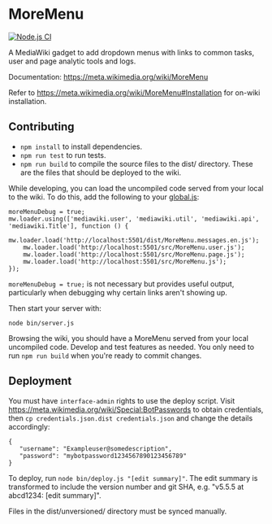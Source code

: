 MoreMenu
========

[![Node.js CI](https://github.com/wikimedia-gadgets/MoreMenu/actions/workflows/node.js.yml/badge.svg)](https://github.com/wikimedia-gadgets/MoreMenu/actions/workflows/node.js.yml)

A MediaWiki gadget to add dropdown menus with links to common tasks,
user and page analytic tools and logs.

Documentation: https://meta.wikimedia.org/wiki/MoreMenu

Refer to https://meta.wikimedia.org/wiki/MoreMenu#Installation for on-wiki installation.

## Contributing

* `npm install` to install dependencies.
* `npm run test` to run tests.
* `npm run build` to compile the source files to the dist/ directory.
  These are the files that should be deployed to the wiki.

While developing, you can load the uncompiled code served from your local to the wiki.
To do this, add the following to your [global.js](https://meta.wikimedia.org/wiki/Special:MyPage/global.js):

```
moreMenuDebug = true;
mw.loader.using(['mediawiki.user', 'mediawiki.util', 'mediawiki.api', 'mediawiki.Title'], function () {
	mw.loader.load('http://localhost:5501/dist/MoreMenu.messages.en.js');
	mw.loader.load('http://localhost:5501/src/MoreMenu.user.js');
	mw.loader.load('http://localhost:5501/src/MoreMenu.page.js');
	mw.loader.load('http://localhost:5501/src/MoreMenu.js');
});
```

`moreMenuDebug = true;` is not necessary but provides useful output,
particularly when debugging why certain links aren't showing up.

Then start your server with:
```
node bin/server.js
```

Browsing the wiki, you should have a MoreMenu served from your local uncompiled code.
Develop and test features as needed.
You only need to run `npm run build` when you're ready to commit changes.

## Deployment

You must have `interface-admin` rights to use the deploy script.
Visit https://meta.wikimedia.org/wiki/Special:BotPasswords to obtain credentials,
then `cp credentials.json.dist credentials.json` and change the details accordingly:

```
{
   "username": "Exampleuser@somedescription",
   "password": "mybotpassword1234567890123456789"
}
```

To deploy, run `node bin/deploy.js "[edit summary]"`.
The edit summary is transformed to include the version number and git SHA, e.g. "v5.5.5 at abcd1234: [edit summary]".

Files in the dist/unversioned/ directory must be synced manually.
